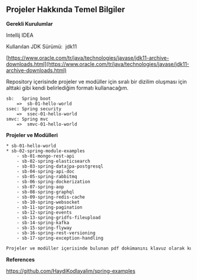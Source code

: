 ## Projeler Hakkında Temel Bilgiler


**Gerekli Kurulumlar**

Intellij IDEA

Kullanılan JDK Sürümü:  jdk11

[https://www.oracle.com/tr/java/technologies/javase/jdk11-archive-downloads.html](https://www.oracle.com/tr/java/technologies/javase/jdk11-archive-downloads.html)


Repository içerisinde projeler ve modüller için sıralı bir dizilim oluşması için alttaki gibi kendi belirlediğim formatı kullanacağım.

```plaintext
sb:   Spring boot
	=>	sb-01-hello-world
ssec: Spring security
	=>	ssec-01-hello-world
smvc: Spring mvc
	=>	smvc-01-hello-world
```


**Projeler ve Modülleri**
```plaintext
* sb-01-hello-world
* sb-02-spring-module-examples
    - sb-01-mongo-rest-api
    - sb-02-spring-elasticsearch
    - sb-03-spring-datajpa-postgresql
    - sb-04-spring-api-doc
    - sb-05-spring-rabbitmq
    - sb-06-spring-dockerization
    - sb-07-spring-aop
    - sb-08-spring-graphql
    - sb-09-spring-redis-cache
    - sb-10-spring-websocket
    - sb-11-spring-pagination
    - sb-12-spring-events
    - sb-13-spring-gridfs-fileupload
    - sb-14-spring-kafka
    - sb-15-spring-flyway
    - sb-16-spring-rest-versioning
    - sb-17-spring-exception-handling
```
```sh
Projeler ve modüller içerisinde bulunan pdf dokümanını klavuz olarak kullanabilirsiniz.
```

**References**

https://github.com/HaydiKodlayalim/spring-examples
